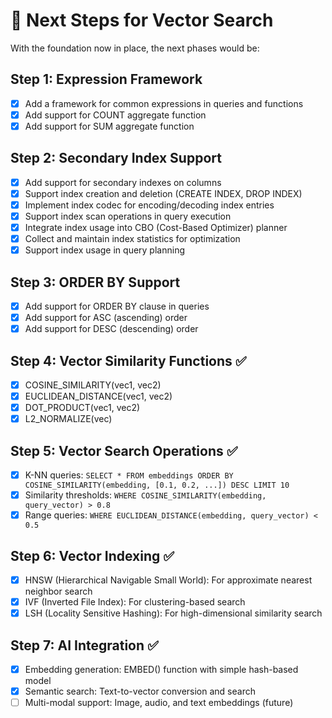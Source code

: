 # 🚀 Next Steps for Vector Search

With the foundation now in place, the next phases would be:

## Step 1: Expression Framework
- [x] Add a framework for common expressions in queries and functions
- [x] Add support for COUNT aggregate function
- [x] Add support for SUM aggregate function

## Step 2: Secondary Index Support
- [x] Add support for secondary indexes on columns
- [x] Support index creation and deletion (CREATE INDEX, DROP INDEX)
- [x] Implement index codec for encoding/decoding index entries
- [x] Support index scan operations in query execution
- [x] Integrate index usage into CBO (Cost-Based Optimizer) planner
- [x] Collect and maintain index statistics for optimization
- [x] Support index usage in query planning

## Step 3: ORDER BY Support
- [x] Add support for ORDER BY clause in queries
- [x] Add support for ASC (ascending) order
- [x] Add support for DESC (descending) order

## Step 4: Vector Similarity Functions ✅
- [x] COSINE_SIMILARITY(vec1, vec2)
- [x] EUCLIDEAN_DISTANCE(vec1, vec2)
- [x] DOT_PRODUCT(vec1, vec2)
- [x] L2_NORMALIZE(vec)

## Step 5: Vector Search Operations ✅
- [x] K-NN queries: `SELECT * FROM embeddings ORDER BY COSINE_SIMILARITY(embedding, [0.1, 0.2, ...]) DESC LIMIT 10`
- [x] Similarity thresholds: `WHERE COSINE_SIMILARITY(embedding, query_vector) > 0.8`
- [x] Range queries: `WHERE EUCLIDEAN_DISTANCE(embedding, query_vector) < 0.5`

## Step 6: Vector Indexing ✅
- [x] HNSW (Hierarchical Navigable Small World): For approximate nearest neighbor search
- [x] IVF (Inverted File Index): For clustering-based search
- [x] LSH (Locality Sensitive Hashing): For high-dimensional similarity search

## Step 7: AI Integration ✅
- [x] Embedding generation: EMBED() function with simple hash-based model
- [x] Semantic search: Text-to-vector conversion and search
- [ ] Multi-modal support: Image, audio, and text embeddings (future) 